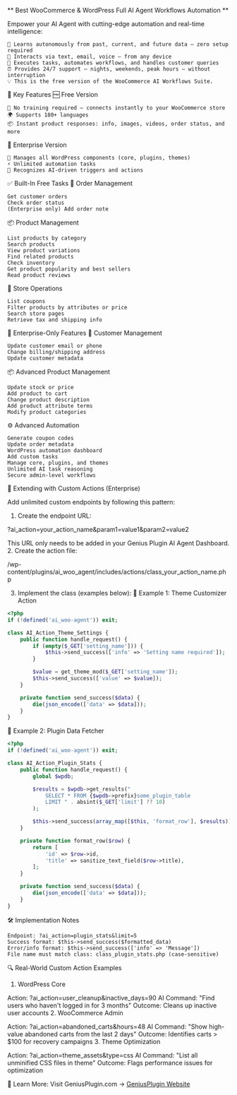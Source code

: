 ** Best WooCommerce & WordPress Full AI Agent Workflows Automation **

Empower your AI Agent with cutting-edge automation and real-time intelligence:

    🧠 Learns autonomously from past, current, and future data — zero setup required
    📱 Interacts via text, email, voice — from any device
    🤖 Executes tasks, automates workflows, and handles customer queries
    ⏰ Provides 24/7 support — nights, weekends, peak hours — without interruption
    💡 This is the free version of the WooCommerce AI Workflows Suite.

🚀 Key Features
🆓 Free Version

    🔌 No training required — connects instantly to your WooCommerce store
    🌍 Supports 180+ languages
    📦 Instant product responses: info, images, videos, order status, and more

💼 Enterprise Version

    🏢 Manages all WordPress components (core, plugins, themes)
    ⚡ Unlimited automation tasks
    🧠 Recognizes AI-driven triggers and actions

✅ Built-In Free Tasks
🛒 Order Management

    Get customer orders
    Check order status
    (Enterprise only) Add order note

📦 Product Management

    List products by category
    Search products
    View product variations
    Find related products
    Check inventory
    Get product popularity and best sellers
    Read product reviews

🏪 Store Operations

    List coupons
    Filter products by attributes or price
    Search store pages
    Retrieve tax and shipping info

💼 Enterprise-Only Features
👤 Customer Management

    Update customer email or phone
    Change billing/shipping address
    Update customer metadata

📦 Advanced Product Management

    Update stock or price
    Add product to cart
    Change product description
    Add product attribute terms
    Modify product categories

⚙️ Advanced Automation

    Generate coupon codes
    Update order metadata
    WordPress automation dashboard
    Add custom tasks
    Manage core, plugins, and themes
    Unlimited AI task reasoning
    Secure admin-level workflows

🧩 Extending with Custom Actions (Enterprise)

Add unlimited custom endpoints by following this pattern:
1. Create the endpoint URL:

?ai_action=your_action_name&param1=value1&param2=value2

This URL only needs to be added in your Genius Plugin AI Agent Dashboard.
2. Create the action file:

/wp-content/plugins/ai_woo_agent/includes/actions/class_your_action_name.php

3. Implement the class (examples below):
📂 Example 1: Theme Customizer Action
```php
<?php
if (!defined('ai_woo-agent')) exit;

class AI_Action_Theme_Settings {
    public function handle_request() {
        if (empty($_GET['setting_name'])) {
            $this->send_success(['info' => 'Setting name required']);
        }

        $value = get_theme_mod($_GET['setting_name']);
        $this->send_success(['value' => $value]);
    }

    private function send_success($data) {
        die(json_encode(['data' => $data]));
    }
}
```

🔌 Example 2: Plugin Data Fetcher
```php
<?php
if (!defined('ai_woo-agent')) exit;

class AI_Action_Plugin_Stats {
    public function handle_request() {
        global $wpdb;

        $results = $wpdb->get_results("
            SELECT * FROM {$wpdb->prefix}some_plugin_table 
            LIMIT " . absint($_GET['limit'] ?? 10)
        );

        $this->send_success(array_map([$this, 'format_row'], $results));
    }

    private function format_row($row) {
        return [
            'id' => $row->id,
            'title' => sanitize_text_field($row->title),
        ];
    }

    private function send_success($data) {
        die(json_encode(['data' => $data]));
    }
}
```

🛠️ Implementation Notes

    Endpoint: ?ai_action=plugin_stats&limit=5
    Success format: $this->send_success($formatted_data)
    Error/info format: $this->send_success(['info' => 'Message'])
    File name must match class: class_plugin_stats.php (case-sensitive)

🔍 Real-World Custom Action Examples
1. WordPress Core

Action: ?ai_action=user_cleanup&inactive_days=90
AI Command: "Find users who haven't logged in for 3 months"
Outcome: Cleans up inactive user accounts
2. WooCommerce Admin

Action: ?ai_action=abandoned_carts&hours=48
AI Command: "Show high-value abandoned carts from the last 2 days"
Outcome: Identifies carts > $100 for recovery campaigns
3. Theme Optimization

Action: ?ai_action=theme_assets&type=css
AI Command: "List all unminified CSS files in theme"
Outcome: Flags performance issues for optimization

📘 Learn More:
Visit GeniusPlugin.com → [GeniusPlugin Website](https://www.geniusplugin.com)
